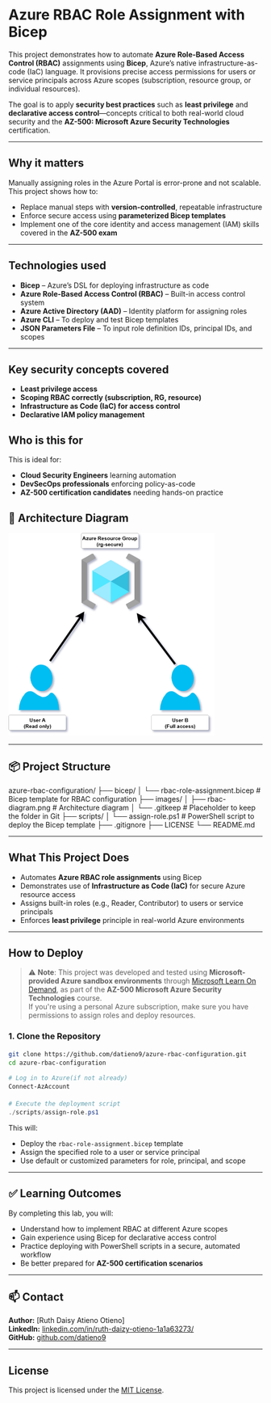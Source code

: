 # Azure RBAC Role Assignment with Bicep

This project demonstrates how to automate **Azure Role-Based Access Control (RBAC)** assignments using **Bicep**, Azure’s native infrastructure-as-code (IaC) language. It provisions precise access permissions for users or service principals across Azure scopes (subscription, resource group, or individual resources).

The goal is to apply **security best practices** such as **least privilege** and **declarative access control**—concepts critical to both real-world cloud security and the **AZ-500: Microsoft Azure Security Technologies** certification.

---

## Why it matters

Manually assigning roles in the Azure Portal is error-prone and not scalable. This project shows how to:
- Replace manual steps with **version-controlled**, repeatable infrastructure
- Enforce secure access using **parameterized Bicep templates**
- Implement one of the core identity and access management (IAM) skills covered in the **AZ-500 exam**

---
## Technologies used

- **Bicep** – Azure’s DSL for deploying infrastructure as code
- **Azure Role-Based Access Control (RBAC)** – Built-in access control system
- **Azure Active Directory (AAD)** – Identity platform for assigning roles
- **Azure CLI** – To deploy and test Bicep templates
- **JSON Parameters File** – To input role definition IDs, principal IDs, and scopes

---

## Key security concepts covered

- **Least privilege access**  
- **Scoping RBAC correctly (subscription, RG, resource)**  
- **Infrastructure as Code (IaC) for access control**  
- **Declarative IAM policy management**

## Who is this for

This is ideal for:
- **Cloud Security Engineers** learning automation
- **DevSecOps professionals** enforcing policy-as-code
- **AZ-500 certification candidates** needing hands-on practice

## 🧱 Architecture Diagram

![RBAC Diagram](./images/rbac-diagram.png)

---

## 📦 Project Structure

azure-rbac-configuration/
├── bicep/
│ └── rbac-role-assignment.bicep # Bicep template for RBAC configuration
├── images/
│ ├── rbac-diagram.png # Architecture diagram
│ └── .gitkeep # Placeholder to keep the folder in Git
├── scripts/
│ └── assign-role.ps1 # PowerShell script to deploy the Bicep template
├── .gitignore
├── LICENSE
└── README.md

---

## What This Project Does

- Automates **Azure RBAC role assignments** using Bicep
- Demonstrates use of **Infrastructure as Code (IaC)** for secure Azure resource access
- Assigns built-in roles (e.g., Reader, Contributor) to users or service principals
- Enforces **least privilege** principle in real-world Azure environments

---

## How to Deploy


> ⚠️ **Note**: This project was developed and tested using **Microsoft-provided Azure sandbox environments** through [Microsoft Learn On Demand](https://msle.learnondemand.net), as part of the **AZ-500 Microsoft Azure Security Technologies** course.  
> If you're using a personal Azure subscription, make sure you have permissions to assign roles and deploy resources.

### 1. Clone the Repository

```bash
git clone https://github.com/datieno9/azure-rbac-configuration.git
cd azure-rbac-configuration
```

```powershell
# Log in to Azure(if not already)
Connect-AzAccount

# Execute the deployment script
./scripts/assign-role.ps1
```

This will:

- Deploy the `rbac-role-assignment.bicep` template  
- Assign the specified role to a user or service principal  
- Use default or customized parameters for role, principal, and scope

---

## ✅ Learning Outcomes

By completing this lab, you will:

- Understand how to implement RBAC at different Azure scopes
- Gain experience using Bicep for declarative access control
- Practice deploying with PowerShell scripts in a secure, automated workflow
- Be better prepared for **AZ-500 certification scenarios**

---

## 📫 Contact

**Author:** [Ruth Daisy Atieno Otieno]  
**LinkedIn:** [linkedin.com/in/ruth-daizy-otieno-1a1a63273/](https://linkedin.com/in/ruth-daizy-otieno-1a1a63273/)  
**GitHub:** [github.com/datieno9](https://github.com/datieno9)

---

## License

This project is licensed under the [MIT License](./LICENSE).

